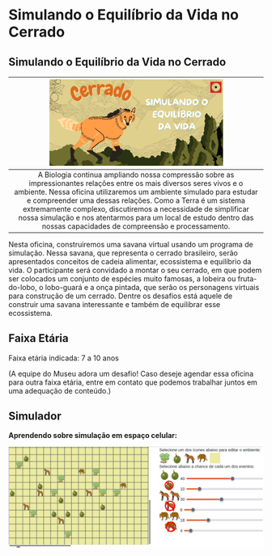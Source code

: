 # Simulando o Equilíbrio da Vida no Cerrado

## Simulando o Equilíbrio da Vida no Cerrado

|<img src="cerrado.png" width="70%" height="70%">  |
| :-----:|
|A Biologia continua ampliando nossa compressão sobre as impressionantes relações entre os mais diversos seres vivos e o ambiente. Nessa oficina utilizaremos um ambiente simulado para estudar e compreender uma dessas relações. Como a Terra é um sistema extremamente complexo, discutiremos a necessidade de simplificar nossa simulação e nos atentarmos para um local de estudo dentro das nossas capacidades de compreensão e processamento.|

Nesta oficina, construiremos uma savana virtual usando um programa de simulação. Nessa savana, que representa o cerrado brasileiro, serão apresentados conceitos de cadeia alimentar, ecossistema e equilíbrio da vida. O participante será convidado a montar o seu cerrado, em que podem ser colocados um conjunto de espécies muito famosas, a lobeira ou fruta-do-lobo, o lobo-guará e a onça pintada, que serão os personagens virtuais para construção de um cerrado.  Dentre os desafios está aquele de construir uma savana interessante e também de equilibrar esse ecossistema.

## Faixa Etária

Faixa etária indicada: 7 a 10 anos

(A equipe do Museu adora um desafio! Caso deseje agendar essa oficina para outra faixa etária, entre em contato que podemos trabalhar juntos em uma adequação de conteúdo.)

## Simulador

**Aprendendo sobre simulação em espaço celular:**

[![Cerrado Cadeia Alimentar](images/cerrado-sliders.png)](harena/scripts/playground/editor.html?source=cell/cerrado-sliders&mode=no-script-no-hide)
